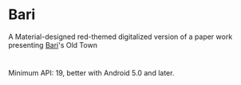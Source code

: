 # Bari
A Material-designed red-themed digitalized version of a paper work presenting [Bari](https://en.wikipedia.org/wiki/Bari)'s Old Town 
#
Minimum API: 19, better with Android 5.0 and later.
